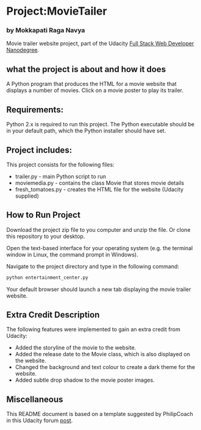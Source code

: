 # Project:MovieTailer
### by Mokkapati Raga Navya

Movie trailer website project, part of the Udacity [Full Stack Web Developer
Nanodegree](https://www.udacity.com/course/full-stack-web-developer-nanodegree--nd004).

## what the project is about and how it does

A Python program that produces the HTML for a movie website that displays
a number of movies. Click on a movie poster to play its trailer.

## Requirements:

Python 2.x is required to run this project. The Python executable should be in
your default path, which the Python installer should have set.

## Project includes:

This project consists for the following files:

* trailer.py - main Python script to run
* moviemedia.py - contains the class Movie that stores movie details
* fresh_tomatoes.py - creates the HTML file for the website (Udacity supplied)

## How to Run Project

Download the project zip file to you computer and unzip the file. Or clone this
repository to your desktop.

Open the text-based interface for your operating system (e.g. the terminal
window in Linux, the command prompt in Windows).

Navigate to the project directory and type in the following command:

```bash
python entertainment_center.py
```

Your default browser should launch a new tab displaying the movie trailer website.

## Extra Credit Description

The following features were implemented to gain an extra credit from Udacity:

* Added the storyline of the movie to the website.
* Added the release date to the Movie class, which is also displayed on the website.
* Changed the background and text colour to create a dark theme for the website.
* Added subtle drop shadow to the movie poster images.

## Miscellaneous

This README document is based on a template suggested by PhilipCoach in this
Udacity forum [post](https://discussions.udacity.com/t/readme-files-in-project-1/23524).
